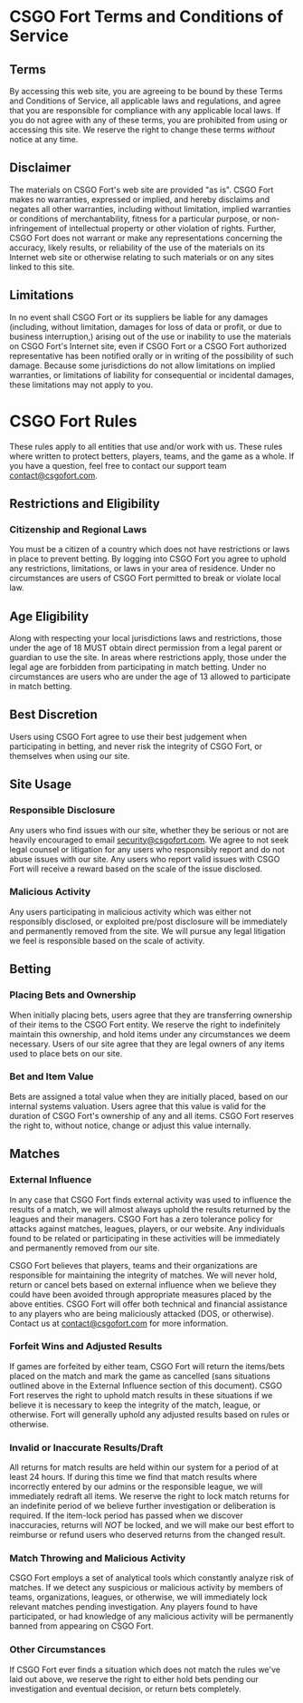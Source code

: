 # CSGO Fort Terms and Conditions of Service

## Terms
By accessing this web site, you are agreeing to be bound by these Terms and Conditions of Service, all applicable laws and regulations, and agree that you are responsible for compliance with any applicable local laws. If you do not agree with any of these terms, you are prohibited from using or accessing this site. We reserve the right to change these terms *without* notice at any time.

## Disclaimer
The materials on CSGO Fort's web site are provided "as is". CSGO Fort makes no warranties, expressed or implied, and hereby disclaims and negates all other warranties, including without limitation, implied warranties or conditions of merchantability, fitness for a particular purpose, or non-infringement of intellectual property or other violation of rights. Further, CSGO Fort does not warrant or make any representations concerning the accuracy, likely results, or reliability of the use of the materials on its Internet web site or otherwise relating to such materials or on any sites linked to this site.

## Limitations
In no event shall CSGO Fort or its suppliers be liable for any damages (including, without limitation, damages for loss of data or profit, or due to business interruption,) arising out of the use or inability to use the materials on CSGO Fort's Internet site, even if CSGO Fort or a CSGO Fort authorized representative has been notified orally or in writing of the possibility of such damage. Because some jurisdictions do not allow limitations on implied warranties, or limitations of liability for consequential or incidental damages, these limitations may not apply to you.


# CSGO Fort Rules
These rules apply to all entities that use and/or work with us. These rules where written to protect betters, players, teams, and the game as a whole. If you have a question, feel free to contact our support team contact@csgofort.com.

## Restrictions and Eligibility

### Citizenship and Regional Laws
You must be a citizen of a country which does not have restrictions or laws in place to prevent betting. By logging into CSGO Fort you agree to uphold any restrictions, limitations, or laws in your area of residence. Under no circumstances are users of CSGO Fort permitted to break or violate local law.

## Age Eligibility
Along with respecting your local jurisdictions laws and restrictions, those under the age of 18 MUST obtain direct permission from a legal parent or guardian to use the site. In areas where restrictions apply, those under the legal age are forbidden from participating in match betting. Under no circumstances are users who are under the age of 13 allowed to participate in match betting.

## Best Discretion
Users using CSGO Fort agree to use their best judgement when participating in betting, and never risk the integrity of CSGO Fort, or themselves when using our site.

## Site Usage

### Responsible Disclosure
Any users who find issues with our site, whether they be serious or not are heavily encouraged to email security@csgofort.com. We agree to not seek legal counsel or litigation for any users who responsibly report and do not abuse issues with our site. Any users who report valid issues with CSGO Fort will receive a reward based on the scale of the issue disclosed.

### Malicious Activity
Any users participating in malicious activity which was either not responsibly disclosed, or exploited pre/post disclosure will be immediately and permanently removed from the site. We will pursue any legal litigation we feel is responsible based on the scale of activity.

## Betting

### Placing Bets and Ownership
When initially placing bets, users agree that they are transferring ownership of their items to the CSGO Fort entity. We reserve the right to indefinitely maintain this ownership, and hold items under any circumstances we deem necessary. Users of our site agree that they are legal owners of any items used to place bets on our site.

### Bet and Item Value
Bets are assigned a total value when they are initially placed, based on our internal systems valuation. Users agree that this value is valid for the duration of CSGO Fort's ownership of any and all items. CSGO Fort reserves the right to, without notice, change or adjust this value internally.

## Matches

### External Influence
In any case that CSGO Fort finds external activity was used to influence the results of a match, we will almost always uphold the results returned by the leagues and their managers. CSGO Fort has a zero tolerance policy for attacks against matches, leagues, players, or our website. Any individuals found to be related or participating in these activities will be immediately and permanently removed from our site.

CSGO Fort believes that players, teams and their organizations are responsible for maintaining the integrity of matches. We will never hold, return or cancel bets based on external influence when we believe they could have been avoided through appropriate measures placed by the above entities. CSGO Fort will offer both technical and financial assistance to any players who are being maliciously attacked (DOS, or otherwise). Contact us at contact@csgofort.com for more information.

### Forfeit Wins and Adjusted Results
If games are forfeited by either team, CSGO Fort will return the items/bets placed on the match and mark the game as cancelled (sans situations outlined above in the External Influence section of this document). CSGO Fort reserves the right to uphold match results in these situations if we believe it is necessary to keep the integrity of the match, league, or otherwise. Fort will generally uphold any adjusted results based on rules or otherwise.

### Invalid or Inaccurate Results/Draft
All returns for match results are held within our system for a period of at least 24 hours. If during this time we find that match results where incorrectly entered by our admins or the responsible league, we will immediately redraft all items. We reserve the right to lock match returns for an indefinite period of we believe further investigation or deliberation is required. If the item-lock period has passed when we discover inaccuracies, returns will *NOT* be locked, and we will make our best effort to reimburse or refund users who deserved returns from the changed result.

### Match Throwing and Malicious Activity
CSGO Fort employs a set of analytical tools which constantly analyze risk of matches. If we detect any suspicious or malicious activity by members of teams, organizations, leagues, or otherwise, we will immediately lock relevant matches pending investigation. Any players found to have participated, or had knowledge of any malicious activity will be permanently banned from appearing on CSGO Fort.

### Other Circumstances
If CSGO Fort ever finds a situation which does not match the rules we've laid out above, we reserve the right to either hold bets pending our investigation and eventual decision, or return bets completely.


